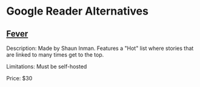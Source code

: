 # Google Reader Alternatives

## [Fever](http://feedafever.com)

Description: Made by Shaun Inman. Features a "Hot" list where stories that are
linked to many times get to the top.

Limitations: Must be self-hosted

Price: $30